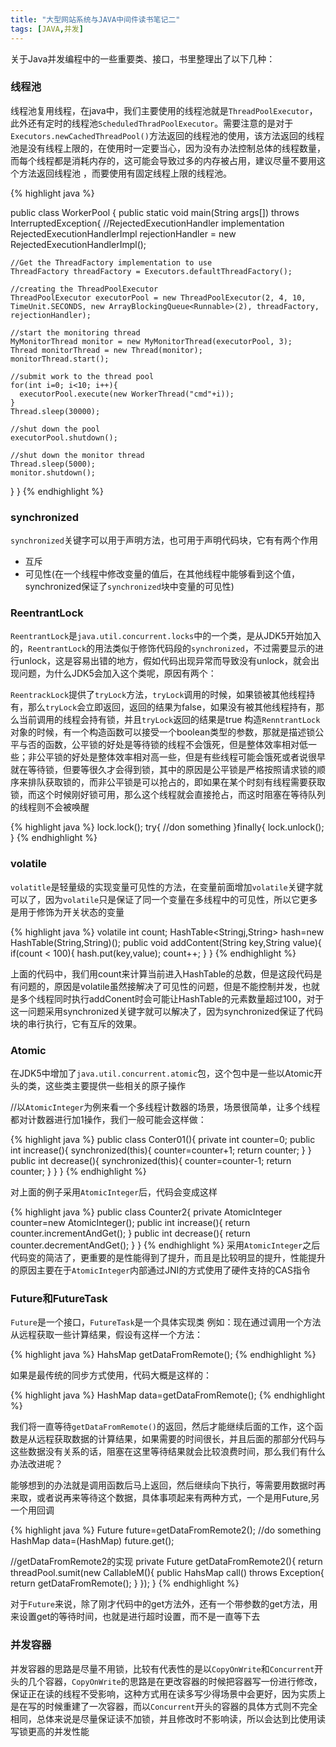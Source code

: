 ```yaml
---
title: "大型网站系统与JAVA中间件读书笔记二"
tags: [JAVA,并发]
---
```


关于Java并发编程中的一些重要类、接口，书里整理出了以下几种：

### 线程池
线程池复用线程，在java中，我们主要使用的线程池就是`ThreadPoolExecutor`，此外还有定时的线程池`ScheduledThradPoolExecutor`。需要注意的是对于`Executors.newCachedThreadPool()`方法返回的线程池的使用，该方法返回的线程池是没有线程上限的，在使用时一定要当心，因为没有办法控制总体的线程数量，而每个线程都是消耗内存的，这可能会导致过多的内存被占用，建议尽量不要用这个方法返回线程池 ，而要使用有固定线程上限的线程池。

{% highlight java %}

public class WorkerPool {
  public static void main(String args[]) throws InterruptedException{
    //RejectedExecutionHandler implementation
    RejectedExecutionHandlerImpl rejectionHandler = new RejectedExecutionHandlerImpl();

    //Get the ThreadFactory implementation to use
    ThreadFactory threadFactory = Executors.defaultThreadFactory();

    //creating the ThreadPoolExecutor
    ThreadPoolExecutor executorPool = new ThreadPoolExecutor(2, 4, 10, TimeUnit.SECONDS, new ArrayBlockingQueue<Runnable>(2), threadFactory, rejectionHandler);

    //start the monitoring thread
    MyMonitorThread monitor = new MyMonitorThread(executorPool, 3);
    Thread monitorThread = new Thread(monitor);
    monitorThread.start();

    //submit work to the thread pool
    for(int i=0; i<10; i++){
      executorPool.execute(new WorkerThread("cmd"+i));
    }
    Thread.sleep(30000);

    //shut down the pool
    executorPool.shutdown();

    //shut down the monitor thread
    Thread.sleep(5000);
    monitor.shutdown();
  }
}
{% endhighlight %}

### synchronized

`synchronized`关键字可以用于声明方法，也可用于声明代码块，它有有两个作用   

- 互斥
- 可见性(在一个线程中修改变量的值后，在其他线程中能够看到这个值，synchronized保证了`synchronized`块中变量的可见性)

### ReentrantLock

`ReentrantLock`是`java.util.concurrent.locks`中的一个类，是从JDK5开始加入的，`ReentrantLock`的用法类似于修饰代码段的`synchronized`，不过需要显示的进行unlock，这是容易出错的地方，假如代码出现异常而导致没有unlock，就会出现问题，为什么JDK5会加入这个类呢，原因有两个：

`ReentrackLock`提供了`tryLock`方法，`tryLock`调用的时候，如果锁被其他线程持有，那么`tryLock`会立即返回，返回的结果为false，如果没有被其他线程持有，那么当前调用的线程会持有锁，并且`tryLock`返回的结果是true
构造`RenntrantLock`对象的时候，有一个构造函数可以接受一个boolean类型的参数，那就是描述锁公平与否的函数，公平锁的好处是等待锁的线程不会饿死，但是整体效率相对低一些；非公平锁的好处是整体效率相对高一些，但是有些线程可能会饿死或者说很早就在等待锁，但要等很久才会得到锁，其中的原因是公平锁是严格按照请求锁的顺序来排队获取锁的，而非公平锁是可以抢占的，即如果在某个时刻有线程需要获取锁，而这个时候刚好锁可用，那么这个线程就会直接抢占，而这时阻塞在等待队列的线程则不会被唤醒

{% highlight java %}
lock.lock();
try{
  //don something
}finally{
  lock.unlock();
}
{% endhighlight %}

### volatile

`volatitle`是轻量级的实现变量可见性的方法，在变量前面增加`volatile`关键字就可以了，因为`volatile`只是保证了同一个变量在多线程中的可见性，所以它更多是用于修饰为开关状态的变量

{% highlight java %}
volatile int count;
HashTable<Stringj,String> hash=new HashTable(String,String)();
public void addContent(String key,String value){
  if(count < 100){
    hash.put(key,value);
    count++;
  }
}
{% endhighlight %}

上面的代码中，我们用count来计算当前进入HashTable的总数，但是这段代码是有问题的，原因是volatile虽然接解决了可见性的问题，但是不能控制并发，也就是多个线程同时执行addConent时会可能让HashTable的元素数量超过100，对于这一问题采用synchronized关键字就可以解决了，因为synchronized保证了代码块的串行执行，它有互斥的效果。

### Atomic

在JDK5中增加了`java.util.concurrent.atomic`包，这个包中是一些以Atomic开头的类，这些类主要提供一些相关的原子操作

//以`AtomicInteger`为例来看一个多线程计数器的场景，场景很简单，让多个线程都对计数器进行加1操作，我们一般可能会这样做：

{% highlight java %}
public class Conter01(){
  private int counter=0;
  public int increase(){
    synchronized(this){
      counter=counter+1;
      return counter;
    }
  }
  public int decrease(){
    synchronized(this){
      counter=counter-1;
        return counter;
    }
  }
}
{% endhighlight %}

对上面的例子采用`AtomicInteger`后，代码会变成这样

{% highlight java %}
public class Counter2{
  private AtomicInteger counter=new AtomicInteger();
  public int increase(){
    return counter.incrementAndGet();
  }
  public int decrease(){
    return counter.decrementAndGet();
  }
}
{% endhighlight %}
采用`AtomicInteger`之后代码变的简洁了，更重要的是性能得到了提升，而且是比较明显的提升，性能提升的原因主要在于`AtomicInteger`内部通过JNI的方式使用了硬件支持的CAS指令

### Future和FutureTask

`Future`是一个接口，`FutureTask`是一个具体实现类
例如：现在通过调用一个方法从远程获取一些计算结果，假设有这样一个方法：

{% highlight java %}
HahsMap getDataFromRemote();
{% endhighlight %}

如果是最传统的同步方式使用，代码大概是这样的：

{% highlight java %}
HashMap data=getDataFromRemote();
{% endhighlight %}

我们将一直等待`getDataFromRemote()`的返回，然后才能继续后面的工作，这个函数是从远程获取数据的计算结果，如果需要的时间很长，并且后面的那部分代码与这些数据没有关系的话，阻塞在这里等待结果就会比较浪费时间，那么我们有什么办法改进呢？

能够想到的办法就是调用函数后马上返回，然后继续向下执行，等需要用数据时再来取，或者说再来等待这个数据，具体事项起来有两种方式，一个是用Future,另一个用回调

{% highlight java %}
Future<HahsMap> future=getDataFromRemote2();
//do something
HashMap data=(HashMap) future.get();

//getDataFromRemote2的实现
private Future<HashMap> getDataFromRemote2(){
  return threadPool.sumit(new CallableM<HahsMap>(){
    public HahsMap call() throws Exception{
        return getDataFromRemote();
    }
  });
}
{% endhighlight %}

对于`Future`来说，除了刚才代码中的get方法外，还有一个带参数的get方法，用来设置get的等待时间，也就是进行超时设置，而不是一直等下去

### 并发容器

并发容器的思路是尽量不用锁，比较有代表性的是以`CopyOnWrite`和`Concurrent`开头的几个容器，`CopyOnWrite`的思路是在更改容器的时候把容器写一份进行修改，保证正在读的线程不受影响，这种方式用在读多写少得场景中会更好，因为实质上是在写的时候重建了一次容器，而以`Concurrent`开头的容器的具体方式则不完全相同，总体来说是尽量保证读不加锁，并且修改时不影响读，所以会达到比使用读写锁更高的并发性能
